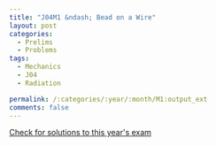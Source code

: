```yaml
---
title: "J04M1 &ndash; Bead on a Wire"
layout: post
categories:
  - Prelims
  - Problems
tags:
  - Mechanics
  - J04
  - Radiation

permalink: /:categories/:year/:month/M1:output_ext
comments: false
---
```

<object data="2004J1M.pdf" type="application/pdf" width="100%" height="500"></object>
<div class="message"><a href='https://princetonprelim.com/prelim/12/'>Check for solutions to this year's exam</a></div>